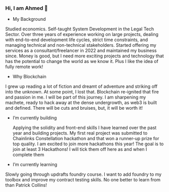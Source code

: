 ### Hi, I am Ahmed 👋

- My Background

Studied economics. Self-taught System Development in the Legal Tech Sector. Over three years of experience working on large projects, dealing with end-to-end development life cycles, strict time constraints, and managing technical and non-technical stakeholders. Started offering my services as a consultant/freelancer in 2022 and maintained my business since. Money is good, but I need more exciting projects and technology that has the potential to change the world as we know it. Plus I like the idea of fully remote work!

- Why Blockchain
  
I grew up reading a lot of fiction and dreamt of adventure and striking off into the unknown. At some point, I lost that. Blockchain re-ignited that fire and passion in me.
I will be part of this journey. I am sharpening my machete, ready to hack away at the dense undergrowth, as web3 is built and defined. There will be cuts and bruises, but, it will be worth it!

- I’m currently building
  
  Applying the solidity and front-end skills I have learned over the past year and building projects. My first real project was submitted to Chainlinks Constellation hackathon and that won a runner-up prize for top quality.
  I am excited to join more hackathons this year! The goal is to join at least 3 Hackathons! I will tick them off here as and when I complete them


- I’m currently learning

Slowly going through updrafts foundry course. I want to add foundry to my toolbox and improve my contract testing skills. No one better to learn from than Patrick Collins! 
